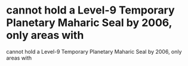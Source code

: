 # cannot hold a Level-9 Temporary Planetary Maharic Seal by 2006, only areas with

cannot hold a Level-9 Temporary Planetary Maharic Seal by 2006, only areas with